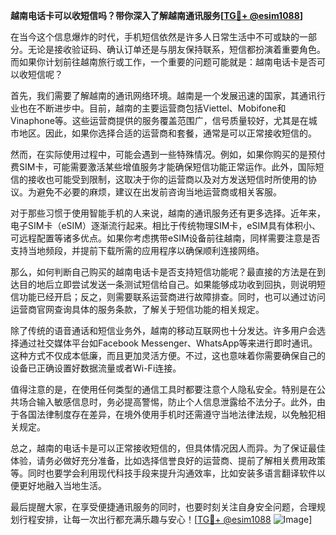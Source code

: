 **越南电话卡可以收短信吗？带你深入了解越南通讯服务[[TG💪+ @esim1088](https://t.me/s/esim1088)]**

在当今这个信息爆炸的时代，手机短信依然是许多人日常生活中不可或缺的一部分。无论是接收验证码、确认订单还是与朋友保持联系，短信都扮演着重要角色。而如果你计划前往越南旅行或工作，一个重要的问题可能就是：越南电话卡是否可以收短信呢？

首先，我们需要了解越南的通讯网络环境。越南是一个发展迅速的国家，其通讯行业也在不断进步中。目前，越南的主要运营商包括Viettel、Mobifone和Vinaphone等。这些运营商提供的服务覆盖范围广，信号质量较好，尤其是在城市地区。因此，如果你选择合适的运营商和套餐，通常是可以正常接收短信的。

然而，在实际使用过程中，可能会遇到一些特殊情况。例如，如果你购买的是预付费SIM卡，可能需要激活某些增值服务才能确保短信功能正常运作。此外，国际短信的接收也可能受到限制，这取决于你的运营商以及对方发送短信时所使用的协议。为避免不必要的麻烦，建议在出发前咨询当地运营商或相关客服。

对于那些习惯于使用智能手机的人来说，越南的通讯服务还有更多选择。近年来，电子SIM卡（eSIM）逐渐流行起来。相比于传统物理SIM卡，eSIM具有体积小、可远程配置等诸多优点。如果你考虑携带eSIM设备前往越南，同样需要注意是否支持当地频段，并提前下载所需的应用程序以确保顺利连接网络。

那么，如何判断自己购买的越南电话卡是否支持短信功能呢？最直接的方法是在到达目的地后立即尝试发送一条测试短信给自己。如果能够成功收到回执，则说明短信功能已经开启；反之，则需要联系运营商进行故障排查。同时，也可以通过访问运营商官网查询具体的服务条款，了解关于短信功能的相关规定。

除了传统的语音通话和短信业务外，越南的移动互联网也十分发达。许多用户会选择通过社交媒体平台如Facebook Messenger、WhatsApp等来进行即时通讯。这种方式不仅成本低廉，而且更加灵活方便。不过，这也意味着你需要确保自己的设备已正确设置好数据流量或者Wi-Fi连接。

值得注意的是，在使用任何类型的通信工具时都要注意个人隐私安全。特别是在公共场合输入敏感信息时，务必提高警惕，防止个人信息泄露给不法分子。此外，由于各国法律制度存在差异，在境外使用手机时还需遵守当地法律法规，以免触犯相关规定。

总之，越南的电话卡是可以正常接收短信的，但具体情况因人而异。为了保证最佳体验，请务必做好充分准备，比如选择信誉良好的运营商、提前了解相关费用政策等。同时也要学会利用现代科技手段来提升沟通效率，比如安装多语言翻译软件以便更好地融入当地生活。

最后提醒大家，在享受便捷通讯服务的同时，也要时刻关注自身安全问题，合理规划行程安排，让每一次出行都充满乐趣与安心！[[TG💪+ @esim1088](https://t.me/s/esim1088) ![Image](https://i.postimg.cc/4NQfJmqS/Snipaste-2025-05-13-00-14-12.png)]
